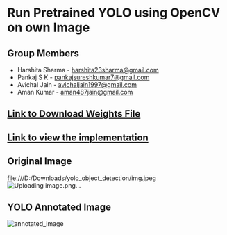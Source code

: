 # Run Pretrained YOLO using OpenCV on own Image

## Group Members
- Harshita Sharma - harshita23sharma@gmail.com
- Pankaj S K - pankajsureshkumar7@gmail.com
- Avichal Jain - avichaljain1997@gmail.com
- Aman Kumar - aman487jain@gmail.com

## [Link to Download Weights File](https://drive.google.com/file/d/1XNn-tpWgthHzZ2tOAtb4IyLjis6dmOAc/view?usp=sharing)

## [Link to view the implementation]()

## Original Image
file:///D:/Downloads/yolo_object_detection/img.jpeg
![Uploading image.png…]()

## YOLO Annotated Image
![annotated_image](https://user-images.githubusercontent.com/46129975/126319049-16e29889-d230-471b-b231-805afe22da12.jpeg)

